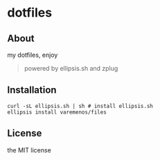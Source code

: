 # dotfiles

## About

my dotfiles, enjoy

> powered by ellipsis.sh and zplug

## Installation

```
curl -sL ellipsis.sh | sh # install ellipsis.sh
ellipsis install varemenos/files
```

## License

the MIT license
